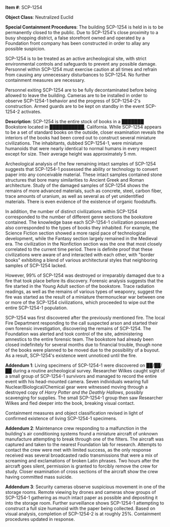 **Item #**: SCP-1254

**Object Class**: Neutralized Euclid

**Special Containment Procedures**: The building SCP-1254 is held in is to be permanently closed to the public. Due to SCP-1254's close proximity to a busy shopping district, a false storefront owned and operated by a Foundation front company has been constructed in order to allay any possible suspicion.

SCP-1254 is to be treated as an active archeological site, with strict environmental controls and safeguards to prevent any possible damage. Personnel within SCP-1254 must exercise caution at all times and refrain from causing any unnecessary disturbances to SCP-1254. No further containment measures are necessary.

Personnel exiting SCP-1254 are to be fully decontaminated before being allowed to leave the building. Cameras are to be installed in order to observe SCP-1254-1 behavior and the progress of SCP-1254-2's construction. Armed guards are to be kept on standby in the event SCP-1254-2 activates.

**Description**: SCP-1254 is the entire stock of books in a ███████ Bookstore located in ███████████, California. While SCP-1254 appears to be a set of standard books on the outside, closer examination reveals the interiors of the books had been cored out to construct several miniature civilizations. The inhabitants, dubbed SCP-1254-1, were miniature humanoids that were nearly identical to normal humans in every respect except for size. Their average height was approximately 5 mm.

Archeological analysis of the few remaining intact samples of SCP-1254 suggests that SCP-1254-1 possessed the ability or technology to convert paper into any conceivable material. These intact samples contained stone structures that bore many similarities to Ancient Greek and Roman architecture. Study of the damaged samples of SCP-1254 shows the remains of more advanced materials, such as concrete, steel, carbon fiber, trace amounts of uranium, as well as several as of yet unidentified materials. There is even evidence of the existence of organic foodstuffs.

In addition, the number of distinct civilizations within SCP-1254 corresponded to the number of different genre sections the bookstore contained. The knowledge base each SCP-1254-1 civilization possessed also corresponded to the types of books they inhabited. For example, the Science Fiction section showed a more rapid pace of technological development, while the Fantasy section largely remained in the Medieval era. The civilization in the Nonfiction section was the one that most closely correlated to the current time period. There is definite proof that these civilizations were aware of and interacted with each other, with "border books" exhibiting a blend of various architectural styles that neighboring samples of SCP-1254 lacked.

However, 99% of SCP-1254 was destroyed or irreparably damaged due to a fire that took place before its discovery. Forensic analysis suggests that the fire started in the Young Adult section of the bookstore. Trace radiation readings, as well as the remains of various types of weaponry, suggest the fire was started as the result of a miniature thermonuclear war between one or more of the SCP-1254 civilizations, which proceeded to wipe out the entire SCP-1254-1 population.

SCP-1254 was first discovered after the previously mentioned fire. The local Fire Department responding to the call suspected arson and started their own forensic investigation, discovering the remains of SCP-1254. The Foundation was alerted and took control of the site, administering amnestics to the entire forensic team. The bookstore had already been closed indefinitely for several months due to financial trouble, though none of the books were planned to be moved due to the possibility of a buyout. As a result, SCP-1254's existence went unnoticed until the fire.

**Addendum 1**: Living specimens of SCP-1254-1 were discovered on ██/██/██ during a routine archeological survey. Researcher Wilkes caught sight of a small group of SCP-1254-1 survivors and managed to record the entire event with his head-mounted camera. Seven individuals wearing full Nuclear/Biological/Chemical gear were witnessed moving through a destroyed copy of _Harry Potter and the Deathly Hallows_, possibly scavenging for supplies. The small SCP-1254-1 group then saw Researcher Wilkes and fled deeper into the book, breaking visual contact.

Containment measures and object classification revised in light of confirmed existence of living SCP-1254-1 specimens.

**Addendum 2**: Maintenance crew responding to a malfunction in the building's air conditioning systems found a miniature aircraft of unknown manufacture attempting to break through one of the filters. The aircraft was captured and taken to the nearest Foundation lab for research. Attempts to contact the crew were met with limited success, as the only response received was several broadcasted radio transmissions that were a mix of screaming and exclamations of broken Latin phrases. Two hours after the aircraft goes silent, permission is granted to forcibly remove the crew for study. Closer examination of cross sections of the aircraft show the crew having committed mass suicide.

**Addendum 3**: Security cameras observe suspicious movement in one of the storage rooms. Remote viewing by drones and cameras show groups of SCP-1254-1 gathering as much intact paper as possible and depositing it into the storage room. Further surveillance shows SCP-1254-1 attempting to construct a full size humanoid with the paper being collected. Based on visual analysis, completion of SCP-1254-2 is at roughly 25%. Containment procedures updated in response.